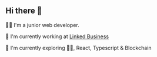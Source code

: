 
## Hi there 👋
:man_technologist: I'm a junior web developer.

:muscle: I'm currently working at [Linked Business](https://www.linkedbusiness.gr/)

🔭 I'm currently exploring :man_cartwheeling:, React, Typescript & Blockchain


